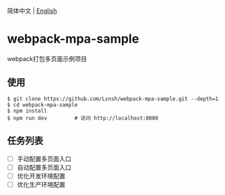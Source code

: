 简体中文 | [English][1]

# webpack-mpa-sample

webpack打包多页面示例项目

## 使用

``` shell
$ git clone https://github.com/Lsnsh/webpack-mpa-sample.git --depth=1
$ cd webpack-mpa-sample
$ npm install
$ npm run dev         # 访问 http://localhost:8080
```

## 任务列表

- [ ] 手动配置多页面入口
- [ ] 自动配置多页面入口
- [ ] 优化开发环境配置
- [ ] 优化生产环境配置

[1]: ./README.en-US.md